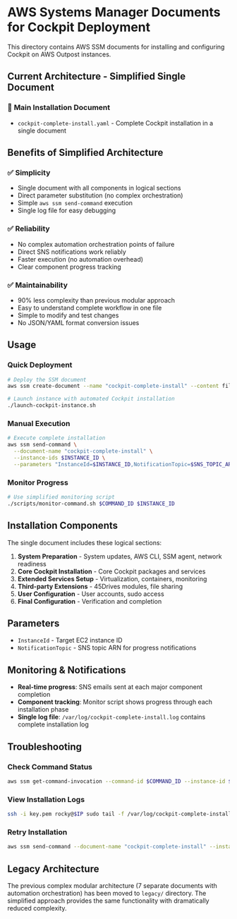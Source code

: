 # AWS Systems Manager Documents for Cockpit Deployment

This directory contains AWS SSM documents for installing and configuring Cockpit on AWS Outpost instances.

## Current Architecture - Simplified Single Document

### 🎯 **Main Installation Document**
- `cockpit-complete-install.yaml` - Complete Cockpit installation in a single document

## Benefits of Simplified Architecture

### ✅ **Simplicity**
- Single document with all components in logical sections
- Direct parameter substitution (no complex orchestration)
- Simple `aws ssm send-command` execution
- Single log file for easy debugging

### ✅ **Reliability**
- No complex automation orchestration points of failure
- Direct SNS notifications work reliably
- Faster execution (no automation overhead)
- Clear component progress tracking

### ✅ **Maintainability**
- 90% less complexity than previous modular approach
- Easy to understand complete workflow in one file
- Simple to modify and test changes
- No JSON/YAML format conversion issues

## Usage

### Quick Deployment
```bash
# Deploy the SSM document
aws ssm create-document --name "cockpit-complete-install" --content file://ssm-documents/cockpit-complete-install.yaml --document-type "Command"

# Launch instance with automated Cockpit installation
./launch-cockpit-instance.sh
```

### Manual Execution
```bash
# Execute complete installation
aws ssm send-command \
  --document-name "cockpit-complete-install" \
  --instance-ids $INSTANCE_ID \
  --parameters "InstanceId=$INSTANCE_ID,NotificationTopic=$SNS_TOPIC_ARN"
```

### Monitor Progress
```bash
# Use simplified monitoring script
./scripts/monitor-command.sh $COMMAND_ID $INSTANCE_ID
```

## Installation Components

The single document includes these logical sections:

1. **System Preparation** - System updates, AWS CLI, SSM agent, network readiness
2. **Core Cockpit Installation** - Core Cockpit packages and services
3. **Extended Services Setup** - Virtualization, containers, monitoring
4. **Third-party Extensions** - 45Drives modules, file sharing
5. **User Configuration** - User accounts, sudo access
6. **Final Configuration** - Verification and completion

## Parameters

- `InstanceId` - Target EC2 instance ID  
- `NotificationTopic` - SNS topic ARN for progress notifications

## Monitoring & Notifications

- **Real-time progress**: SNS emails sent at each major component completion
- **Component tracking**: Monitor script shows progress through each installation phase
- **Single log file**: `/var/log/cockpit-complete-install.log` contains complete installation log

## Troubleshooting

### Check Command Status
```bash
aws ssm get-command-invocation --command-id $COMMAND_ID --instance-id $INSTANCE_ID
```

### View Installation Logs
```bash
ssh -i key.pem rocky@$IP sudo tail -f /var/log/cockpit-complete-install.log
```

### Retry Installation
```bash
aws ssm send-command --document-name "cockpit-complete-install" --instance-ids $INSTANCE_ID
```

## Legacy Architecture

The previous complex modular architecture (7 separate documents with automation orchestration) has been moved to `legacy/` directory. The simplified approach provides the same functionality with dramatically reduced complexity.